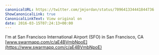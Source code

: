 ```yaml
---
canonicalURL: https://twitter.com/jmjordan/status/709641334441844736
ShowCanonicalLink: true
CanonicalLinkText: View original on
date: 2016-03-15T07:24:13+00:00
---
```

I'm at San Francisco International Airport (SFO) in San Francisco, CA [www.swarmapp.com/c/aE4BVmbNpoE](https://www.swarmapp.com/c/aE4BVmbNpoE)